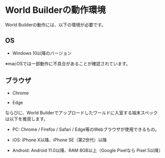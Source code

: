 # World Builderの動作環境

World Builderの動作には、以下の環境が必要です。

## OS

- Windows 10以降のバージョン

※macOSでは一部動作に不具合があることが確認されています。

## ブラウザ

- Chrome

- Edge

ならびに、World Builderでアップロードしたワールドに入室する端末スペックは以下を推奨します。

- PC: Chrome / Firefox / Safari / Edge等のWebブラウザが使用できるもの。

- iOS: iPhone X以降、iPhone SE（第2世代）以降

- Android: Android 11.0以降、RAM 8GB以上（Google Pixelなら Pixel 5以降）
